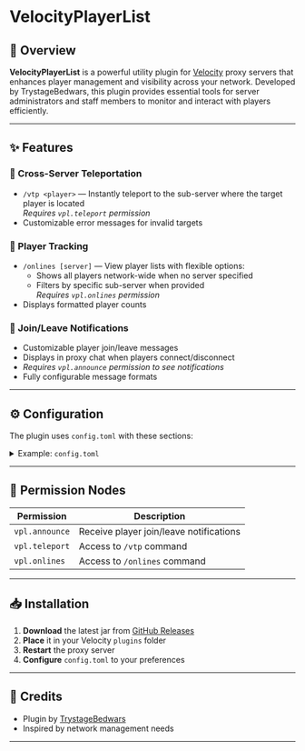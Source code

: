 # VelocityPlayerList

## 📌 Overview
**VelocityPlayerList** is a powerful utility plugin for [Velocity](https://velocitypowered.com/) proxy servers that enhances player management and visibility across your network. Developed by TrystageBedwars, this plugin provides essential tools for server administrators and staff members to monitor and interact with players efficiently.

---

## ✨ Features

### 🔗 Cross-Server Teleportation
- `/vtp <player>` — Instantly teleport to the sub-server where the target player is located  
  _Requires `vpl.teleport` permission_
- Customizable error messages for invalid targets

### 👥 Player Tracking
- `/onlines [server]` — View player lists with flexible options:  
  - Shows all players network-wide when no server specified  
  - Filters by specific sub-server when provided  
  _Requires `vpl.onlines` permission_
- Displays formatted player counts

### 🔔 Join/Leave Notifications
- Customizable player join/leave messages
- Displays in proxy chat when players connect/disconnect
- _Requires `vpl.announce` permission to see notifications_
- Fully configurable message formats

---

## ⚙️ Configuration

The plugin uses `config.toml` with these sections:

<details>
<summary>Example: <code>config.toml</code></summary>

```toml
#  ██████  ██████ ██████████████ ██████
#  ██░░██  ██░░██ ██░░░░░░░░░░██ ██░░██
#  ██░░██  ██░░██ ██░░██████░░██ ██░░██
#  ██░░██  ██░░██ ██░░██  ██░░██ ██░░██
#  ██░░██  ██░░██ ██░░██████░░██ ██░░██
#  ██░░██  ██░░██ ██░░░░░░░░░░██ ██░░██
#  ██░░██  ██░░██ ██░░██████████ ██░░██
#  ██░░░░██░░░░██ ██░░██         ██░░██
#  ████░░░░░░████ ██░░██         ██░░██████████
#    ████░░████   ██░░██         ██░░░░░░░░░░██
#      ██████     ██████         ██████████████
#
# VelocityPlayerList 1.0 by TrystageBedwars
# Website: https://github.com/4C01/VelocityPlayerList
#
# Thanks for using VelocityPlayerList!  |  TrystageBedwars
#
# Permission:
#   vpl.announce - Saw the player join/leave message
#   vpl.teleport - /vtp <player>
#   vpl.onlines  - /onlines

[options]
player-join-notify = true
player-leave-notify = true

[message]
split-format = ","
join = "<gray>[<green>+<gray>] {player}"
leave = "<gray>[<red>-<gray>] {player}"
onlines = "<green>Theres {count} players online"
vtp-usage = "<red>Usage: /vtp <player>"
null-player = "<red>Theres no player that name"
teleport = "<gray>[<yellow>↑<gray>] {player}..."
teleport-failed = "<red>Failed to teleport to target player's server"
console-run-command = "<red>Only player can run this command."
noperm-run-command = "<red>You do not have permission to run this command."
server-not-exists = "<red>Server does not exist"
```
</details>

---

## 🔐 Permission Nodes

| Permission       | Description                                 |
| ---------------- | ------------------------------------------- |
| `vpl.announce`   | Receive player join/leave notifications     |
| `vpl.teleport`   | Access to `/vtp` command                    |
| `vpl.onlines`    | Access to `/onlines` command                |

---

## 📥 Installation

1. **Download** the latest jar from [GitHub Releases](https://github.com/4C01/VelocityPlayerList/releases)
2. **Place** it in your Velocity `plugins` folder
3. **Restart** the proxy server
4. **Configure** `config.toml` to your preferences

---

## 📝 Credits

- Plugin by [TrystageBedwars](https://github.com/4C01)
- Inspired by network management needs

---
